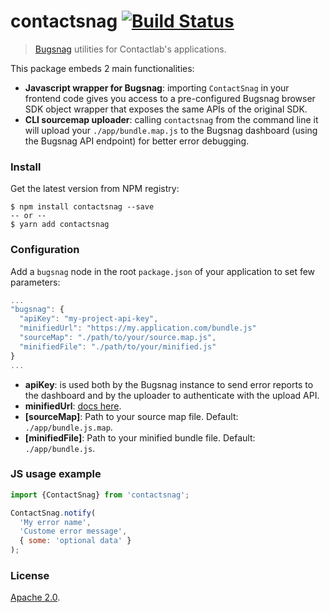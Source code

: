 # contactsnag [![Build Status](https://travis-ci.org/contactlab/contactsnag.svg?branch=master)](https://travis-ci.org/contactlab/contactsnag)
> [Bugsnag]() utilities for Contactlab's applications.

This package embeds 2 main functionalities:

* **Javascript wrapper for Bugsnag**: importing `ContactSnag` in your frontend code gives you access to a pre-configured Bugsnag browser SDK object wrapper that exposes the same APIs of the original SDK.
* **CLI sourcemap uploader**: calling `contactsnag` from the command line it will upload your `./app/bundle.map.js` to the Bugsnag dashboard (using the Bugsnag API endpoint) for better error debugging.

### Install
Get the latest version from NPM registry:

```
$ npm install contactsnag --save
-- or --
$ yarn add contactsnag
```

### Configuration
Add a `bugsnag` node in the root `package.json` of your application to set few parameters:

```javascript
...
"bugsnag": {
  "apiKey": "my-project-api-key",
  "minifiedUrl": "https://my.application.com/bundle.js"
  "sourceMap": "./path/to/your/source.map.js",
  "minifiedFile": "./path/to/your/minified.js"
}
...
```

* **apiKey**: is used both by the Bugsnag instance to send error reports to the dashboard and by the uploader to authenticate with the upload API.
* **minifiedUrl**: [docs here](https://docs.bugsnag.com/api/js-source-map-upload/#uploading-source-maps).
* **[sourceMap]**: Path to your source map file. Default: `./app/bundle.js.map`.
* **[minifiedFile]**: Path to your minified bundle file. Default: `./app/bundle.js`.

### JS usage example
```javascript
import {ContactSnag} from 'contactsnag';

ContactSnag.notify(
  'My error name',
  'Custome error message',
  { some: 'optional data' }
);
```

### License
[Apache 2.0](LICENSE).
